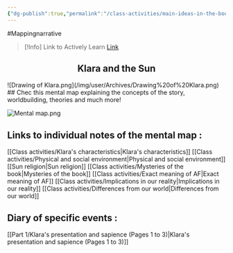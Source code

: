 ```yaml
---
{"dg-publish":true,"permalink":"/class-activities/main-ideas-in-the-book/","tags":["gardenEntry"]}
---
```


#Mappingnarrative 

>[!Info] Link to Actively Learn
>[Link](https://reader.activelylearn.com/student/7395174/notes)
<article class="forecast">
<center>
  <h1>Klara and the Sun</h1>
</center>
</article>
![Drawing of Klara.png](/img/user/Archives/Drawing%20of%20Klara.png)
## Chec this mental map explaining the concepts of the story, worldbuilding, theories and much more!

![Mental map.png](/img/user/Archives/Mental%20map.png)
## Links to individual notes of the mental map :
[[Class activities/Klara's characteristics\|Klara's characteristics]]
[[Class activities/Physical and social environment\|Physical and social environment]]
[[Sun religion\|Sun religion]]
[[Class activities/Mysteries of the book\|Mysteries of the book]]
[[Class activities/Exact meaning of AF\|Exact meaning of AF]]
[[Class activities/Implications in our reality\|Implications in our reality]]
[[Class activities/Differences from our world\|Differences from our world]]

## Diary of specific events :

[[Part 1/Klara's presentation and sapience  (Pages 1 to 3)\|Klara's presentation and sapience  (Pages 1 to 3)]]